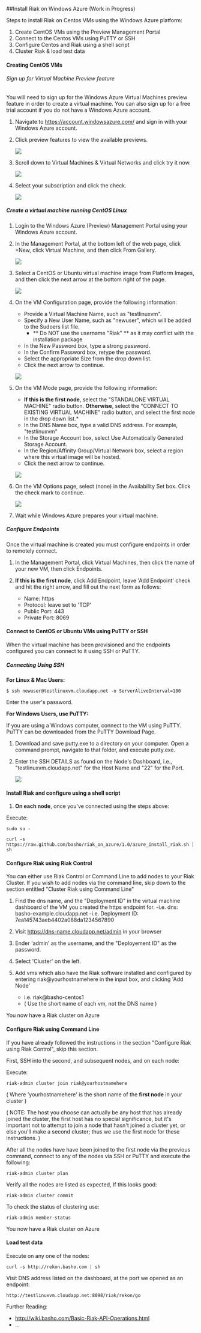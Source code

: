 ##Install Riak on Windows Azure (Work in Progress)

Steps to install Riak on Centos VMs using the Windows Azure platform:

1. Create CentOS VMs using the Preview Management Portal
2. Connect to the Centos VMs using PuTTY or SSH
3. Configure Centos and Riak using a shell script
4. Cluster Riak & load test data

#### Creating CentOS VMs

###### Sign up for Virtual Machine Preview feature

You will need to sign up for the Windows Azure Virtual Machines preview feature in order to create a virtual machine. You can also sign up for a free trial account if you do not have a Windows Azure account.

1. Navigate to https://account.windowsazure.com/ and sign in with your Windows Azure account.

2. Click preview features to view the available previews.

	![](https://raw.github.com/basho/riak_on_azure/1.0/images/antares-iaas-preview-01.png)

3. Scroll down to Virtual Machines & Virtual Networks and click try it now.

	![](https://raw.github.com/basho/riak_on_azure/1.0/images/antares-iaas-preview-02.png)

4. Select your subscription and click the check.

	![](https://raw.github.com/basho/riak_on_azure/1.0/images/antares-iaas-preview-04.png)

##### Create a virtual machine running CentOS Linux

1. Login to the Windows Azure (Preview) Management Portal using your Windows Azure account.

2. In the Management Portal, at the bottom left of the web page, click +New, click Virtual Machine, and then click From Gallery. 

	![](https://raw.github.com/basho/riak_on_azure/1.0/images/createvm.png)

3. Select a CentOS or Ubuntu virtual machine image from Platform Images, and then click the next arrow at the bottom right of the page. 

	![](https://raw.github.com/basho/riak_on_azure/1.0/images/vmconfiguration0.png)

4. On the VM Configuration page, provide the following information:
	- Provide a Virtual Machine Name, such as "testlinuxvm".
	- Specify a New User Name, such as "newuser", which will be added to the Sudoers list file.
		- ** Do NOT use the username "Riak" ** as it may conflict with the installation package
	- In the New Password box, type a strong password.
	- In the Confirm Password box, retype the password.
	- Select the appropriate Size from the drop down list.
	- Click the next arrow to continue.

	![](https://raw.github.com/basho/riak_on_azure/1.0/images/vmconfiguration1.png)

5. On the VM Mode page, provide the following information:
	- **If this is the first node**, select the "STANDALONE VIRTUAL MACHINE" radio button. **Otherwise**, select the "CONNECT TO EXISTING VIRTUAL MACHINE" radio button, and select the first node in the drop down list.*
	- In the DNS Name box, type a valid DNS address. For example, "testlinuxvm"
	- In the Storage Account box, select Use Automatically Generated Storage Account.
	- In the Region/Affinity Group/Virtual Network box, select a region where this virtual image will be hosted.
	- Click the next arrow to continue.

	![](https://raw.github.com/basho/riak_on_azure/1.0/images/vmconfiguration2.png)

6. On the VM Options page, select (none) in the Availability Set box. Click the check mark to continue. 

	![](https://raw.github.com/basho/riak_on_azure/1.0/images/vmconfiguration3.png)

7. Wait while Windows Azure prepares your virtual machine.

##### Configure Endpoints

Once the virtual machine is created you must configure endpoints in order to remotely connect.

1. In the Management Portal, click Virtual Machines, then click the name of your new VM, then click Endpoints.

2. **If this is the first node**, click Add Endpoint, leave 'Add Endpoint' check and hit the right arrow, and fill out the next form as follows:
	- Name: https
	- Protocol: leave set to 'TCP'
	- Public Port: 443
	- Private Port: 8069

#### Connect to CentOS or Ubuntu VMs using PuTTY or SSH

When the virtual machine has been provisioned and the endpoints configured you can connect to it using SSH or PuTTY.

##### Connecting Using SSH

**For Linux & Mac Users:**

	$ ssh newuser@testlinuxvm.cloudapp.net -o ServerAliveInterval=180
Enter the user's password.

**For Windows Users, use PuTTY:**

If you are using a Windows computer, connect to the VM using PuTTY. PuTTY can be downloaded from the PuTTY Download Page.

1. Download and save putty.exe to a directory on your computer. Open a command prompt, navigate to that folder, and execute putty.exe.

2. Enter the SSH DETAILS as found on the Node's Dashboard, i.e., "testlinuxvm.cloudapp.net" for the Host Name and "22" for the Port. 

	![](https://raw.github.com/basho/riak_on_azure/1.0/images/putty.png)

#### Install Riak and configure using a shell script

1. **On each node**, once you've connected using the steps above:

Execute:

	sudo su -

	curl -s https://raw.github.com/basho/riak_on_azure/1.0/azure_install_riak.sh | sh

#### Configure Riak using Riak Control

You can either use Riak Control or Command Line to add nodes to your Riak Cluster. If you wish to add nodes via the command line, skip down to the section entitled "Cluster Riak using Command Line"

1. Find the dns name, and the "Deployment ID" in the virtual machine dashboard of the VM you created the https endpoint for.
	-i.e. dns: basho-example.cloudapp.net
	-i.e. Deployment ID: 7ea145743aeb4402a088da1234567890

2. Visit https://dns-name.cloudapp.net/admin in your browser

3. Ender 'admin' as the username, and the "Deployement ID" as the password.

4. Select 'Cluster' on the left.

5. Add vms which also have the Riak software installed and configured by entering riak@yourhostnamehere in the input box, and clicking 'Add Node'
	- i.e. riak@basho-centos1
	- ( Use the short name of each vm, not the DNS name )

You now have a Riak cluster on Azure

#### Configure Riak using Command Line

If you have already followed the instructions in the section "Configure Riak using Riak Control", skip this section.

First, SSH into the second, and subsequent nodes, and on each node:

Execute:

	riak-admin cluster join riak@yourhostnamehere

( Where 'yourhostnamehere' is the short name of the **first node** in your cluster )

( NOTE: The host you choose can actually be any host that has already joined the cluster, the first host has no special significance, but it's important not to attempt to join a node that hasn't joined a cluster yet, or else you'll make a second cluster; thus we use the first node for these instructions. )

After all the nodes have have been joined to the first node via the previous command, connect to any of the nodes via SSH or PuTTY and execute the following:

	riak-admin cluster plan

Verify all the nodes are listed as expected, If this looks good:

	riak-admin cluster commit

To check the status of clustering use:

	riak-admin member-status

You now have a Riak cluster on Azure

#### Load test data

Execute on any one of the nodes:

	curl -s http://rekon.basho.com | sh
	
Visit DNS address listed on the dashboard, at the port we opened as an endpoint:

	http://testlinuxvm.cloudapp.net:8098/riak/rekon/go

Further Reading:

- http://wiki.basho.com/Basic-Riak-API-Operations.html
- ...
